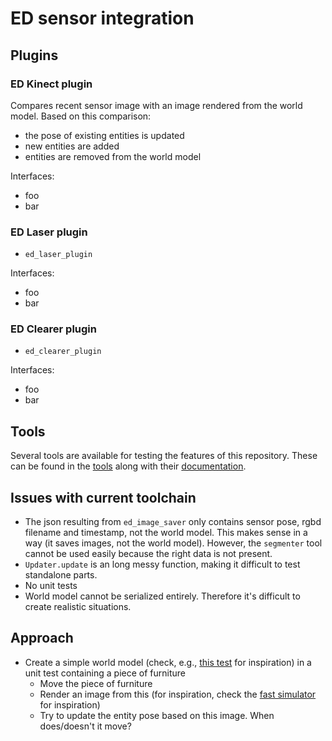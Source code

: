 # ED sensor integration

## Plugins

### ED Kinect plugin

Compares recent sensor image with an image rendered from the world model. Based on this comparison:

* the pose of existing entities is updated
* new entities are added
* entities are removed from the world model

Interfaces:

* foo
* bar

### ED Laser plugin

* `ed_laser_plugin`

Interfaces:

* foo
* bar

### ED Clearer plugin

* `ed_clearer_plugin`

Interfaces:

* foo
* bar

## Tools
Several tools are available for testing the features of this repository. These can be found in the [tools](tools) along with their [documentation](tools/README.md).

## Issues with current toolchain

* The json resulting from `ed_image_saver` only contains sensor pose, rgbd filename and timestamp, not the world model. This makes sense in a way (it saves images, not the world model). However, the `segmenter` tool cannot be used easily because the right data is not present.
* `Updater.update` is an long messy function, making it difficult to test standalone parts.
* No unit tests
* World model cannot be serialized entirely. Therefore it's difficult to create realistic situations.

## Approach

* Create a simple world model (check, e.g., [this test](https://github.com/tue-robotics/ed/blob/master/test/test_wm.cpp) for inspiration) in a unit test containing a piece of furniture
  * Move the piece of furniture
  * Render an image from this (for inspiration, check the [fast simulator](https://github.com/tue-robotics/fast_simulator/blob/master/src/Kinect.cpp) for inspiration)
  * Try to update the entity pose based on this image. When does/doesn't it move?
